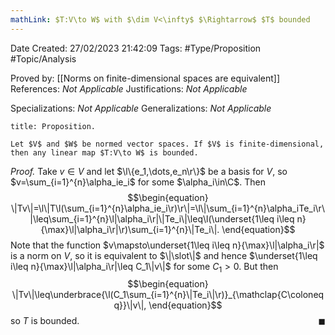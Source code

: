 ```yaml
---
mathLink: $T:V\to W$ with $\dim V<\infty$ $\Rightarrow$ $T$ bounded
---
```


<div class="topSpace"></div>

Date Created: 27/02/2023 21:42:09
Tags: #Type/Proposition #Topic/Analysis

Proved by: [[Norms on finite-dimensional spaces are equivalent]]
References: <i>Not Applicable</i>
Justifications: <i>Not Applicable</i>

Specializations: <i>Not Applicable</i>
Generalizations: <i>Not Applicable</i>

``` ad-Proposition
title: Proposition.

Let $V$ and $W$ be normed vector spaces. If $V$ is finite-dimensional, then any linear map $T:V\to W$ is bounded.

```

<i>Proof.</i> Take $v\in V$ and let $\l\{e_1,\dots,e_n\r\}$ be a basis for $V$, so $v=\sum_{i=1}^{n}\alpha_ie_i$ for some $\alpha_i\in\C$. Then
$$\begin{equation}
    \|Tv\|=\l\|T\l(\sum_{i=1}^{n}\alpha_ie_i\r)\r\|=\l\|\sum_{i=1}^{n}\alpha_iTe_i\r\|\leq\sum_{i=1}^{n}\l|\alpha_i\r|\|Te_i\|\leq\l(\underset{1\leq i\leq n}{\max}\l|\alpha_i\r|\r)\sum_{i=1}^{n}\|Te_i\|.
\end{equation}$$
Note that the function $v\mapsto\underset{1\leq i\leq n}{\max}\l|\alpha_i\r|$ is a norm on $V$, so it is equivalent to $\|\slot\|$ and hence $\underset{1\leq i\leq n}{\max}\l|\alpha_i\r|\leq C_1\|v\|$ for some $C_1>0$. But then
$$\begin{equation}
    \|Tv\|\leq\underbrace{\l(C_1\sum_{i=1}^{n}\|Te_i\|\r)}_{\mathclap{C\coloneqq}}\|v\|,
\end{equation}$$
so $T$ is bounded.<span style="float:right;">$\blacksquare$</span>
